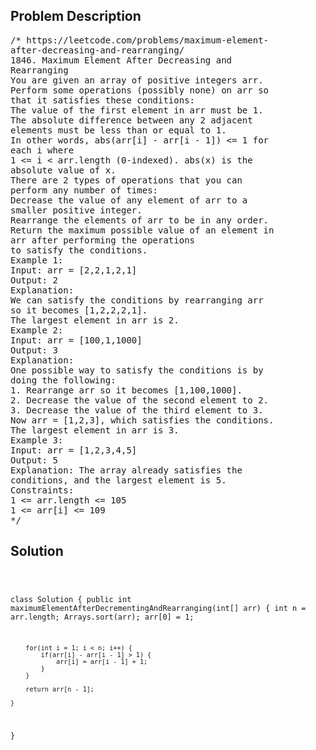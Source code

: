<!--
<style>
  body { font-family: Arial, sans-serif; }
  .container { max-width: 100%; margin: 0 auto; padding: 10px; }
  .comment-block { max-width: 30%; background-color: #f9f9f9; padding: 10px; border-left: 5px solid #ccc; overflow-wrap: break-word; white-space: pre-wrap; }
  .code-block { background-color: #f4f4f4; padding: 10px; border: 1px solid #ddd; overflow-wrap: break-word; white-space: pre-wrap; }
</style>
-->

<div class='container'>
<h2>Problem Description</h2>
<div class='comment-block'>
<pre>
/* https://leetcode.com/problems/maximum-element-
after-decreasing-and-rearranging/
1846. Maximum Element After Decreasing and
Rearranging
You are given an array of positive integers arr.
Perform some operations (possibly none) on arr so
that it satisfies these conditions:
The value of the first element in arr must be 1.
The absolute difference between any 2 adjacent
elements must be less than or equal to 1.
In other words, abs(arr[i] - arr[i - 1]) <= 1 for
each i where
1 <= i < arr.length (0-indexed). abs(x) is the
absolute value of x.
There are 2 types of operations that you can
perform any number of times:
Decrease the value of any element of arr to a
smaller positive integer.
Rearrange the elements of arr to be in any order.
Return the maximum possible value of an element in
arr after performing the operations
to satisfy the conditions.
Example 1:
Input: arr = [2,2,1,2,1]
Output: 2
Explanation:
We can satisfy the conditions by rearranging arr
so it becomes [1,2,2,2,1].
The largest element in arr is 2.
Example 2:
Input: arr = [100,1,1000]
Output: 3
Explanation:
One possible way to satisfy the conditions is by
doing the following:
1. Rearrange arr so it becomes [1,100,1000].
2. Decrease the value of the second element to 2.
3. Decrease the value of the third element to 3.
Now arr = [1,2,3], which satisfies the conditions.
The largest element in arr is 3.
Example 3:
Input: arr = [1,2,3,4,5]
Output: 5
Explanation: The array already satisfies the
conditions, and the largest element is 5.
Constraints:
1 <= arr.length <= 105
1 <= arr[i] <= 109
*/
</pre>
</div>

<h2>Solution</h2>
<div class='code-block'>
<pre><code class='language-java'>

class Solution {
    public int maximumElementAfterDecrementingAndRearranging(int[] arr) {
        int n = arr.length;
        Arrays.sort(arr);
        arr[0] = 1;

        for(int i = 1; i < n; i++) {
            if(arr[i] - arr[i - 1] > 1) {
                arr[i] = arr[i - 1] + 1;
            }
        }

        return arr[n - 1];
        
    }
}</code></pre>
</div>
</div>
